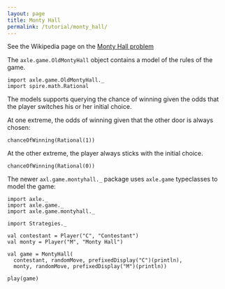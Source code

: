 ```yaml
---
layout: page
title: Monty Hall
permalink: /tutorial/monty_hall/
---
```


See the Wikipedia page on the [Monty Hall problem](https://en.wikipedia.org/wiki/Monty_Hall_problem)

The `axle.game.OldMontyHall` object contains a model of the rules of the game.

```tut:silent
import axle.game.OldMontyHall._
import spire.math.Rational
```

The models supports querying the chance of winning given the odds that the
player switches his or her initial choice.

At one extreme, the odds of winning given that the other door is always chosen:

```tut:book
chanceOfWinning(Rational(1))
```

At the other extreme, the player always sticks with the initial choice.

```tut:book
chanceOfWinning(Rational(0))
```

The newer `axl.game.montyhall._` package uses `axle.game` typeclasses to model the game:

```tut
import axle._
import axle.game._
import axle.game.montyhall._

import Strategies._

val contestant = Player("C", "Contestant")
val monty = Player("M", "Monty Hall")

val game = MontyHall(
  contestant, randomMove, prefixedDisplay("C")(println),
  monty, randomMove, prefixedDisplay("M")(println))

play(game)
```

